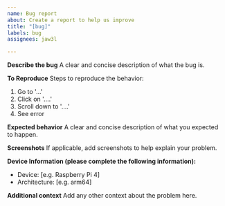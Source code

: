 ```yaml
---
name: Bug report
about: Create a report to help us improve
title: "[bug]"
labels: bug
assignees: jaw3l

---
```


**Describe the bug**
A clear and concise description of what the bug is.

**To Reproduce**
Steps to reproduce the behavior:
1. Go to '...'
2. Click on '....'
3. Scroll down to '....'
4. See error

**Expected behavior**
A clear and concise description of what you expected to happen.

**Screenshots**
If applicable, add screenshots to help explain your problem.

**Device Information (please complete the following information):**
 - Device: [e.g. Raspberry Pi 4]
 - Architecture: [e.g. arm64]

**Additional context**
Add any other context about the problem here.
